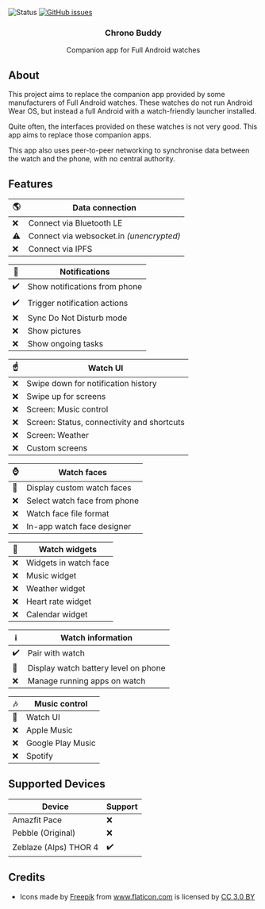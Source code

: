 ![Status](https://img.shields.io/badge/status-broken-red.svg)
[![GitHub issues](https://img.shields.io/github/issues/jjv360/chrono-buddy.svg)](https://github.com/jjv360/chrono-buddy/issues)

<h3 align="center">Chrono Buddy</h3>
<p align="center">Companion app for Full Android watches</p>

## About

This project aims to replace the companion app provided by some manufacturers of Full Android watches. These watches do not run Android Wear OS, but instead a full Android with a watch-friendly launcher installed.

Quite often, the interfaces provided on these watches is not very good. This app aims to replace those companion apps.

This app also uses peer-to-peer networking to synchronise data between the watch and the phone, with no central authority.

## Features

🌎 | Data connection
----|----------------------
❌ | Connect via Bluetooth LE
⚠️ | Connect via websocket.in _(unencrypted)_
❌ | Connect via IPFS

💬 | Notifications
---|---------------------
✔️ | Show notifications from phone
✔️ | Trigger notification actions
❌ | Sync Do Not Disturb mode
❌ | Show pictures
❌ | Show ongoing tasks 

☝️ | Watch UI
---|---------------------
❌ | Swipe down for notification history
❌ | Swipe up for screens
❌ | Screen: Music control
❌ | Screen: Status, connectivity and shortcuts
❌ | Screen: Weather
❌ | Custom screens

⌚ | Watch faces
---|---------------------
🔨 | Display custom watch faces
❌ | Select watch face from phone
❌ | Watch face file format
❌ | In-app watch face designer

🔌 | Watch widgets
---|---------------------
❌ | Widgets in watch face
❌ | Music widget
❌ | Weather widget
❌ | Heart rate widget
❌ | Calendar widget

ℹ️ | Watch information
---|---------------------
✔️ | Pair with watch
🔨 | Display watch battery level on phone
❌ | Manage running apps on watch

🎶 | Music control
---|---------------------
🔨 | Watch UI
❌ | Apple Music
❌ | Google Play Music
❌ | Spotify

## Supported Devices

Device                          | Support
--------------------------------|---------------
Amazfit Pace                    | ❌
Pebble (Original)               | ❌
Zeblaze (Alps) THOR 4           | ✔️

## Credits

- <div>Icons made by <a href="https://www.freepik.com/?__hstc=57440181.c69de552be290b2c9948ead52a416e93.1556303332235.1558264572483.1559375338564.8&__hssc=57440181.3.1559375338564&__hsfp=2080394937" title="Freepik">Freepik</a> from <a href="https://www.flaticon.com/" 			    title="Flaticon">www.flaticon.com</a> is licensed by <a href="http://creativecommons.org/licenses/by/3.0/" 			    title="Creative Commons BY 3.0" target="_blank">CC 3.0 BY</a></div>
